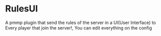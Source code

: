 # RulesUI
A pmmp plugin that send the rules of the server in a UI(User Interface) to Every player that join the server!, You can edit everything on the config
